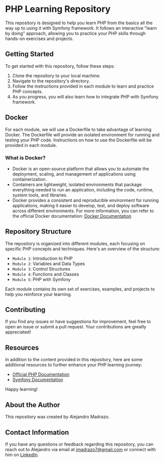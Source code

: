 # PHP Learning Repository

This repository is designed to help you learn PHP from the basics all the way up to using it with Symfony framework. It follows an interactive "learn by doing" approach, allowing you to practice your PHP skills through hands-on exercises and projects.

## Getting Started

To get started with this repository, follow these steps:

1. Clone the repository to your local machine.
2. Navigate to the repository's directory.
3. Follow the instructions provided in each module to learn and practice PHP concepts.
4. As you progress, you will also learn how to integrate PHP with Symfony framework.

## Docker

For each module, we will use a Dockerfile to take advantage of learning Docker. The Dockerfile will provide an isolated environment for running and testing your PHP code. Instructions on how to use the Dockerfile will be provided in each module.

### What is Docker? 
 * Docker is an open-source platform that allows you to automate the deployment, scaling, and management of applications using containerization. 
 * Containers are lightweight, isolated environments that package everything needed to run an application, including the code, runtime, system tools, and libraries.
 * Docker provides a consistent and reproducible environment for running applications, making it easier to develop, test, and deploy software across different environments.
For more information, you can refer to the official Docker documentation: [Docker Documentation](https://docs.docker.com/)


## Repository Structure

The repository is organized into different modules, each focusing on specific PHP concepts and techniques. Here's an overview of the structure:

- `Module 1`: Introduction to PHP
- `Module 2`: Variables and Data Types
- `Module 3`: Control Structures
- `Module 4`: Functions and Classes
- `Module 5`: PHP with Symfony

Each module contains its own set of exercises, examples, and projects to help you reinforce your learning.

## Contributing

If you find any issues or have suggestions for improvement, feel free to open an issue or submit a pull request. Your contributions are greatly appreciated!

## Resources

In addition to the content provided in this repository, here are some additional resources to further enhance your PHP learning journey:

- [Official PHP Documentation](https://www.php.net/docs.php)
- [Symfony Documentation](https://symfony.com/doc/current/index.html)

Happy learning!

## About the Author
This repository was created by Alejandro Madrazo.

## Contact Information
If you have any questions or feedback regarding this repository, you can reach out to Alejandro via email at jmadrazo7@gmail.com or connect with him on [LinkedIn](https://www.linkedin.com/in/alejandro-madrazo-7a4ba7125/).
